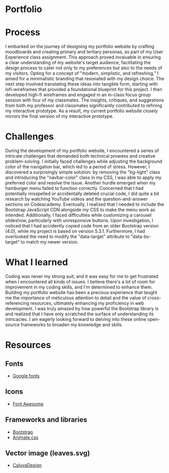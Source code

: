 # Portfolio

# Process
I embarked on the journey of designing my portfolio website by crafting moodboards and creating primary and tertiary personas, as part of my User Experience class assignment. This approach proved invaluable in ensuring a clear understanding of my website's target audience, facilitating the design process to cater not only to my preferences but also to the needs of my visitors. Opting for a concept of "modern, simplistic, and refreshing," I aimed for a minimalistic branding that resonated with my design choice.  The next step involved translating these ideas into tangible form, starting with lofi-wireframes that provided a foundational blueprint for this project. I then developed high-fi wireframes and engaged in an in-class focus group session with four of my classmates. The insights, critiques, and suggestions from both my professor and classmates significantly contributed to refining my interactive prototype. As a result, my current portfolio website closely mirrors the final version of my interactive prototype.
# Challenges
During the development of my portfolio website, I encountered a series of intricate challenges that demanded both technical prowess and creative problem-solving. 
I initially faced challenges while adjusting the background color of the navigation bar, which led to a period of stress. However, I discovered a surprisingly simple solution: by removing the "bg-light" class and introducing the "navbar-color" class in my CSS, I was able to apply my preferred color and resolve the issue. Another hurdle emerged when my hamburger menu failed to function correctly. Concerned that I had potentially misspelled or accidentally deleted crucial code, I did quite a bit research by watching YouTube videos and the question-and-answer sections on Codeacademy. Eventually, I realized that I needed to include the Bootstrap JavaScript CDN alongside my CSS to make the menu work as intended. Additionally, I faced difficulties while customizing a carousel slideshow, particularly with unresponsive buttons. Upon investigation, I noticed that I had accidently copied code from an older Bootstrap version (4.0), while my project is based on version 5.3.1. Furthermore, I had overlooked the need to modify the "data-target" attribute to "data-bs-target" to match my newer version. 
# What I learned
Coding was never my strong suit, and it was easy for me to get frustrated when I encountered all kinds of issues. I believe there's a lot of room for improvement in my coding skills, and I'm determined to enhance them. Building my portfolio website has been a precious experience that taught me the importance of meticulous attention to detail and the value of cross-referencing resources, ultimately enhancing my proficiency in web development. I was truly amazed by how powerful the Bootstrap library is and realized that I have only scratched the surface of understanding its intricacies. I am eagerly looking forward to delving into these online open-source frameworks to broaden my knowledge and skills.
# Resources
## Fonts 
* [Google fonts](https://fonts.google.com/)
## Icons 
* [Font Awesome](https://fontawesome.com/)
## Frameworks and libraries
* [Bootstrap](https://getbootstrap.com/)
* [Animate.css](animate.css)
## Vector image (leaves.svg)
* [CaluyaDesign](https://caluyadesign.com/)






